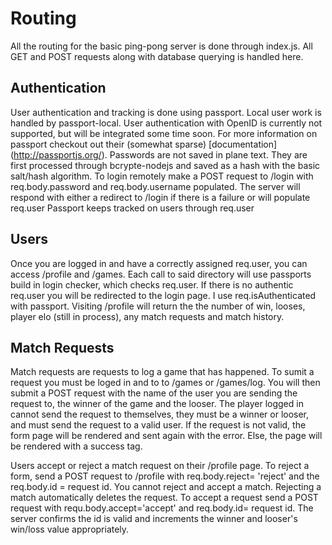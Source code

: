 # Routing

All the routing for the basic ping-pong server is done through index.js. All GET and POST requests along with database querying is handled here.

## Authentication
User authentication and tracking is done using passport. Local user work is handled by passport-local. User authentication with OpenID is currently not supported, but will be integrated some time soon. For more information on passport checkout out their (somewhat sparse) [documentation] (http://passportjs.org/).
Passwords are not saved in plane text. They are first processed through bcrypte-nodejs and saved as a hash with the basic salt/hash algorithm.
To login remotely make a POST request to /login with req.body.password and req.body.username populated. The server will respond with either a redirect to /login if there is a failure or will populate req.user
Passport keeps tracked on users through req.user

## Users
Once you are logged in and have a correctly assigned req.user, you can access /profile and /games. Each call to said directory will use passports build in login checker, which checks req.user.
If there is no authentic req.user you will be redirected to the login page. I use req.isAuthenticated with passport.
Visiting /profile will return the the number of win, looses, player elo (still in process), any match requests and match history.

## Match Requests
Match requests are requests to log a game that has happened. To sumit a request you must be loged in and to to /games or /games/log.
You will then submit a POST request with the name of the user you are sending the request to, the winner of the game and the looser. 
The player logged in cannot send the request to themselves, they must be a winner or looser, and must send the request to a valid user.
If the request is not valid, the form page will be rendered and sent again with the error. Else, the page will be rendered with a success tag.

Users accept or reject a match request on their /profile page. To reject a form, send a POST request to /profile with req.body.reject= 'reject' and the req.body.id = request id.
You cannot reject and accept a match. Rejecting a match automatically deletes the request. To accept a request send a POST request with requ.body.accept='accept' and req.body.id= request id.
The server confirms the id is valid and increments the winner and looser's win/loss value appropriately. 
